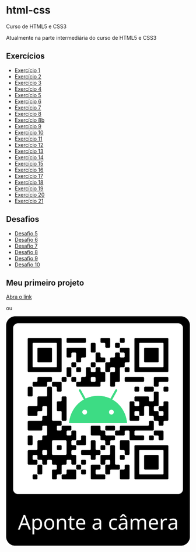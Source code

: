 # html-css
 Curso de HTML5 e CSS3

Atualmente na parte intermediária do curso de HTML5 e CSS3

<h2>Exercícios</h2>
<ul>
    <li><a href="https://guisouza-dev.github.io/html-css/exercicios/ex001" target="_self" rel="next">Exercício 1</a></li>
    <li><a href="https://guisouza-dev.github.io/html-css/exercicios/ex002" target="_self" rel="next">Exercício 2</a></li>
    <li><a href="https://guisouza-dev.github.io/html-css/exercicios/ex003" target="_self" rel="next">Exercício 3</a></li>
    <li><a href="https://guisouza-dev.github.io/html-css/exercicios/ex004" target="_self" rel="next">Exercício 4</a></li>
    <li><a href="https://guisouza-dev.github.io/html-css/exercicios/ex005" target="_self" rel="next">Exercício 5</a></li>
    <li><a href="https://guisouza-dev.github.io/html-css/exercicios/ex006" target="_self" rel="next">Exercício 6</a></li>
    <li><a href="https://guisouza-dev.github.io/html-css/exercicios/ex007" target="_self" rel="next">Exercício 7</a></li>
    <li><a href="https://guisouza-dev.github.io/html-css/exercicios/ex008" target="_self" rel="next">Exercício 8</a></li>
    <li><a href="https://guisouza-dev.github.io/html-css/exercicios/ex008b" target="_self" rel="next">Exercício 8b</a></li>
    <li><a href="https://guisouza-dev.github.io/html-css/exercicios/ex009" target="_self" rel="next">Exercício 9</a></li>
    <li><a href="https://guisouza-dev.github.io/html-css/exercicios/ex010" target="_self" rel="next">Exercício 10</a></li>
    <li><a href="https://guisouza-dev.github.io/html-css/exercicios/ex011" target="_self" rel="next">Exercício 11</a></li>
    <li><a href="https://guisouza-dev.github.io/html-css/exercicios/ex012" target="_self" rel="next">Exercício 12</a></li>
    <li><a href="https://guisouza-dev.github.io/html-css/exercicios/ex013" target="_self" rel="next">Exercício 13</a></li>
    <li><a href="https://guisouza-dev.github.io/html-css/exercicios/ex014" target="_self" rel="next">Exercício 14</a></li>
    <li><a href="https://guisouza-dev.github.io/html-css/exercicios/ex015" target="_self" rel="next">Exercício 15</a></li>
    <li><a href="https://guisouza-dev.github.io/html-css/exercicios/ex016" target="_self" rel="next">Exercício 16</a></li>
    <li><a href="https://guisouza-dev.github.io/html-css/exercicios/ex017" target="_self" rel="next">Exercício 17</a></li>
    <li><a href="https://guisouza-dev.github.io/html-css/exercicios/ex018" target="_self" rel="next">Exercício 18</a></li>
    <li><a href="https://guisouza-dev.github.io/html-css/exercicios/ex019" target="_self" rel="next">Exercício 19</a></li>
    <li><a href="https://guisouza-dev.github.io/html-css/exercicios/ex020" target="_self" rel="next">Exercício 20</a></li>
    <li><a href="https://guisouza-dev.github.io/html-css/exercicios/ex021" target="_self" rel="next">Exercício 21</a></li>
</ul>

<h2>Desafios</h2>
<ul>
    <li><a href="https://guisouza-dev.github.io/html-css/desafios/d005" target="_self" rel="next">Desafio 5</a></li>
    <li><a href="https://guisouza-dev.github.io/html-css/desafios/d006" target="_self" rel="next">Desafio 6</a></li>
    <li><a href="https://guisouza-dev.github.io/html-css/desafios/d007" target="_self" rel="next">Desafio 7</a></li>
    <li><a href="https://guisouza-dev.github.io/html-css/desafios/d008" target="_self" rel="next">Desafio 8</a></li>
    <li><a href="https://guisouza-dev.github.io/html-css/desafios/d009" target="_self" rel="next">Desafio 9</a></li>
    <li><a href="https://guisouza-dev.github.io/html-css/desafios/d010" target="_self" rel="next">Desafio 10</a></li>
</ul>
 

<h2>Meu primeiro projeto</h2>
<a href="https://guisouza-dev.github.io/projeto-android/" target="_self" rel="next">Abra o link</a>
<p>ou</p>
<img src="Projeto_Android.png" alt="QR Code">


